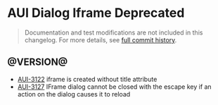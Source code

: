 # AUI Dialog Iframe Deprecated

> Documentation and test modifications are not included in this changelog. For more details, see [full commit history](https://github.com/liferay/alloy-ui/commits/master-deprecated/src/aui-dialog-iframe-deprecated).

## @VERSION@

* [AUI-3122](https://issues.liferay.com/browse/AUI-3122) iframe is created without title attribute
* [AUI-3127](https://issues.liferay.com/browse/AUI-3127) IFrame dialog cannot be closed with the escape key if an action on the dialog causes it to reload
